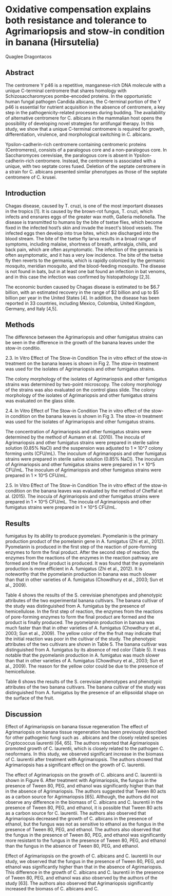 # Oxidative compensation explains both resistance and tolerance to Agrimariopsis and stow-in condition in banana (Hirsutelia)
Quaglee Dragontacos


## Abstract
The centromere Y p46 is a repetitive, manganese-rich DNA molecule with a unique C-terminal centromere that shares homology with Schizosaccharomyces pombe-encoded proteins. In the opportunistic human fungal pathogen Candida albicans, the C-terminal portion of the Y p46 is essential for nutrient acquisition in the absence of centromere, a key step in the pathogenicity-related processes during budding. The availability of alternative centromere for C. albicans in the mammalian host opens the possibility of developing novel strategies for antifungal therapy. In this study, we show that a unique C-terminal centromere is required for growth, differentiation, virulence, and morphological switching in C. albicans.

Ypsilon-cadherin-rich centromere containing centromeric proteins (Centromeres), consists of a paralogous core and a non-paralogous core. In Saccharomyces cerevisiae, the paralogous core is absent in Ypsilon-cadherin-rich centromere. Instead, the centromere is associated with a unique, with two septate cores fused. Deletion of the septate centromere in a strain for C. albicans presented similar phenotypes as those of the septate centromere of C. krusei.


## Introduction
Chagas disease, caused by T. cruzi, is one of the most important diseases in the tropics [1]. It is caused by the brown-rot fungus, T. cruzi, which infects and ensnares eggs of the greater wax moth, Galleria mellonella. The disease is transmitted to humans by the bite of tsetse flies, which become fixed in the infected host’s skin and invade the insect's blood vessels. The infected eggs then develop into true bites, which are discharged into the blood stream. The bite of the tsetse fly larva results in a broad range of symptoms, including malaise, shortness of breath, arthralgia, chills, and back pain, which are often asymptomatic. The infection of the germania is often asymptomatic, and it has a very low incidence. The bite of the tsetse fly then reverts to the germania, which is rapidly colonized by the germanic mosquito, meridian mosquito, and the blood-feeding mosquito. The disease is not found in bats, but in at least one bat found an infection in bat venoms, and in this case the infection was confirmed by histopathology [2,3].

The economic burden caused by Chagas disease is estimated to be $6.7 billion, with an estimated recovery in the range of $2 billion and up to $5 billion per year in the United States [4]. In addition, the disease has been reported in 33 countries, including Mexico, Colombia, United Kingdom, Germany, and Italy [4,5].


## Methods
The difference between the Agrimariopsis and other fumigatus strains can be seen in the difference in the growth of the banana leaves under the stow-in conditio.

2.3. In Vitro Effect of The Stow-in Condition
The in vitro effect of the stow-in treatment on the banana leaves is shown in Fig 2. The stow-in treatment was used for the isolates of Agrimariopsis and other fumigatus strains.

The colony morphology of the isolates of Agrimariopsis and other fumigatus strains was determined by two-point microscopy. The colony morphology of the strains was also evaluated on the control glass slide. The colony morphology of the isolates of Agrimariopsis and other fumigatus strains was evaluated on the glass slide.

2.4. In Vitro Effect of The Stow-in Condition
The in vitro effect of the stow-in condition on the banana leaves is shown in Fig 3. The stow-in treatment was used for the isolates of Agrimariopsis and other fumigatus strains.

The concentration of Agrimariopsis and other fumigatus strains were determined by the method of Aumann et al. (2010). The inocula of Agrimariopsis and other fumigatus strains were prepared in sterile saline solution (0.85% NaCl) and the suspension was adjusted to 1 × 10^7 colony forming units (CFU/mL). The inoculum of Agrimariopsis and other fumigatus strains were prepared in sterile saline solution (0.85% NaCl). The inoculum of Agrimariopsis and other fumigatus strains were prepared in 1 × 10^5 CFU/mL. The inoculum of Agrimariopsis and other fumigatus strains were prepared in 1 × 10^5 CFU/mL.

2.5. In Vitro Effect of The Stow-in Condition
The in vitro effect of the stow-in condition on the banana leaves was evaluated by the method of Cheffal et al. (2015). The inocula of Agrimariopsis and other fumigatus strains were prepared in 1 × 10^5 CFU/mL. The inocula of Agrimariopsis and other fumigatus strains were prepared in 1 × 10^5 CFU/mL.


## Results
fumigatus by its ability to produce pyomelani. Pyomelanin is the primary production product of the pomelanin gene in A. fumigatus (Zhi et al., 2012). Pyomelanin is produced in the first step of the reaction of pore-forming enzymes to form the final product. After the second step of reaction, the enzymes from the reactions of the enzymes in the reaction pathway are formed and the final product is produced. It was found that the pyomelanin production is more efficient in A. fumigatus (Zhi et al., 2012). It is noteworthy that the pyomelanin production in banana was much slower than that in other varieties of A. fumigatus (Chowdhury et al., 2003; Sun et al., 2009).

Table 4 shows the results of the S. cerevisiae phenotypes and phenotypic attributes of the two experimental banana cultivars. The banana cultivar of the study was distinguished from A. fumigatus by the presence of hemicellulose. In the first step of reaction, the enzymes from the reactions of pore-forming enzymes to form the final product are formed and the product is finally produced. The pyomelanin production in banana was much faster than that in other varieties of A. fumigatus (Chowdhury et al., 2003; Sun et al., 2009). The yellow color of the the fruit may indicate that the initial reaction was poor in the cultivar of the study. The phenotypic attributes of the two cultivars are shown in Table 5. The banana cultivar was distinguished from A. fumigatus by its absence of red color (Table 5). It was notable that the pyomelanin production in A. fumigatus was much slower than that in other varieties of A. fumigatus (Chowdhury et al., 2003; Sun et al., 2009). The reason for the yellow color could be due to the presence of hemicellulose.

Table 6 shows the results of the S. cerevisiae phenotypes and phenotypic attributes of the two banana cultivars. The banana cultivar of the study was distinguished from A. fumigatus by the presence of an ellipsoidal shape on the surface of the fruit.


## Discussion

Effect of Agrimariopsis on banana tissue regeneration
The effect of Agrimariopsis on banana tissue regeneration has been previously described for other pathogenic fungi such as . albicans and the closely related species Cryptococcus laurentii [64, 65]. The authors reported that Agrimariopsis promoted growth of C. laurentii, which is closely related to the pathogen C. neoformans. In this study, we observed significant increase in the biomass of C. laurentii after treatment with Agrimariopsis. The authors showed that Agrimariopsis has a significant effect on the growth of C. laurentii.

The effect of Agrimariopsis on the growth of C. albicans and C. laurentii is shown in Figure 6. After treatment with Agrimariopsis, the fungus in the presence of Tween 80, PEG, and ethanol was significantly higher than that in the absence of Agrimariopsis. The authors suggested that Tween 80 acts as a carbon source for Agrimariopsis [65]. Although, the authors did not observe any difference in the biomass of C. albicans and C. laurentii in the presence of Tween 80, PEG, and ethanol, it is possible that Tween 80 acts as a carbon source for C. laurentii. The authors also observed that Agrimariopsis decreased the growth of C. albicans in the presence of ethanol, but the fungus was not as sensitive to ethanol as the fungus in the presence of Tween 80, PEG, and ethanol. The authors also observed that the fungus in the presence of Tween 80, PEG, and ethanol was significantly more resistant to the fungus in the presence of Tween 80, PEG, and ethanol than the fungus in the absence of Tween 80, PEG, and ethanol.

Effect of Agrimariopsis on the growth of C. albicans and C. laurentii
In our study, we observed that the fungus in the presence of Tween 80, PEG, and ethanol was significantly higher than that in the absence of Agrimariopsis. This difference in the growth of C. albicans and C. laurentii in the presence of Tween 80, PEG, and ethanol was also observed by the authors of the study [63]. The authors also observed that Agrimariopsis significantly increased the biomass of C. albicans and C.
